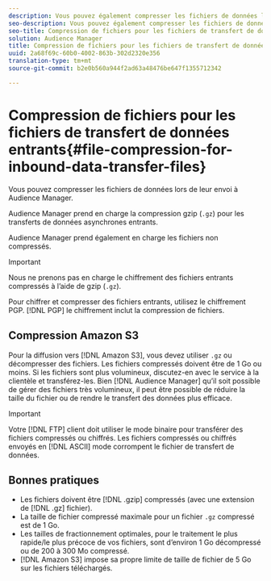 ```yaml
---
description: Vous pouvez également compresser les fichiers de données lors de leur envoi vers Audience Manager.
seo-description: Vous pouvez également compresser les fichiers de données lors de leur envoi vers Audience Manager.
seo-title: Compression de fichiers pour les fichiers de transfert de données entrants
solution: Audience Manager
title: Compression de fichiers pour les fichiers de transfert de données entrants
uuid: 2a68f69c-60b0-4002-863b-302d2320e356
translation-type: tm+mt
source-git-commit: b2e0b560a944f2ad63a48476be647f1355712342

---
```



# Compression de fichiers pour les fichiers de transfert de données entrants{#file-compression-for-inbound-data-transfer-files}

Vous pouvez compresser les fichiers de données lors de leur envoi à Audience Manager.

<!-- inbound-file-compression.xml -->

Audience Manager prend en charge la compression gzip (`.gz`) pour les transferts de données asynchrones entrants.

Audience Manager prend également en charge les fichiers non compressés.

>[!IMPORTANT]
>
>Nous ne prenons pas en charge le chiffrement des fichiers entrants compressés à l’aide de gzip (`.gz`).
>
> Pour chiffrer et compresser des fichiers entrants, utilisez le chiffrement [](../../../integration/sending-audience-data/batch-data-transfer-explained/inbound-file-encryption.md)PGP. [!DNL PGP] le chiffrement inclut la compression de fichiers.

## Compression Amazon S3

Pour la diffusion vers [!DNL Amazon S3], vous devez utiliser `.gz` ou décompresser des fichiers. Les fichiers compressés doivent être de 1 Go ou moins. Si les fichiers sont plus volumineux, discutez-en avec le service à la clientèle et transférez-les. Bien [!DNL Audience Manager] qu’il soit possible de gérer des fichiers très volumineux, il peut être possible de réduire la taille du fichier ou de rendre le transfert des données plus efficace.

>[!IMPORTANT]
>
>Votre [!DNL FTP] client doit utiliser le mode binaire pour transférer des fichiers compressés ou chiffrés. Les fichiers compressés ou chiffrés envoyés en [!DNL ASCII] mode corrompent le fichier de transfert de données.

## Bonnes pratiques

* Les fichiers doivent être [!DNL .gzip] compressés (avec une extension de [!DNL .gz] fichier).
* La taille de fichier compressé maximale pour un fichier `.gz` compressé est de 1 Go.
* Les tailles de fractionnement optimales, pour le traitement le plus rapide/le plus précoce de vos fichiers, sont d’environ 1 Go décompressé ou de 200 à 300 Mo compressé.
* [!DNL Amazon S3] impose sa propre limite de taille de fichier de 5 Go sur les fichiers téléchargés.
